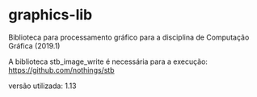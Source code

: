 # graphics-lib

Biblioteca para processamento gráfico para a disciplina de Computação Gráfica (2019.1)

A biblioteca stb_image_write é necessária para a execução:
https://github.com/nothings/stb

versão utilizada: 1.13